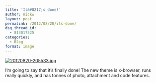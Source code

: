 ```yaml
---
title: 'It&#8217;s done!'
author: nickw
layout: post
permalink: /2012/08/20/its-done/
dsq_thread_id:
  - 813017325
categories:
  - Blog
format: image
---
```

[<img class="size-full aligncenter" src="http://nickwhyte.com/wordpress/wp-content/uploads/2012/08/20120820-205533.jpg" alt="20120820-205533.jpg" />][1]

I&#8217;m going to say that it&#8217;s finally done! The new theme is x-browser, runs really quickly, and has tonnes of photo, attachment and code features.

 [1]: http://nickwhyte.com/wordpress/wp-content/uploads/2012/08/20120820-205533.jpg